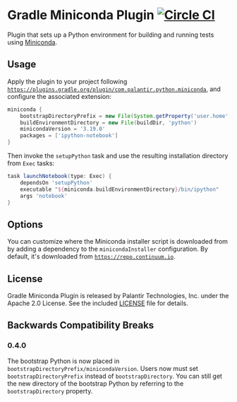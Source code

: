 Gradle Miniconda Plugin [![Circle CI](https://circleci.com/gh/palantir/gradle-miniconda-plugin.svg?style=svg)](https://circleci.com/gh/palantir/gradle-miniconda-plugin)
=======================

Plugin that sets up a Python environment for building and running tests using
[Miniconda](http://conda.pydata.org/miniconda.html).

Usage
-----

Apply the plugin to your project following
[`https://plugins.gradle.org/plugin/com.palantir.python.miniconda`](https://plugins.gradle.org/plugin/com.palantir.python.miniconda),
and configure the associated extension:

```gradle
miniconda {
    bootstrapDirectoryPrefix = new File(System.getProperty('user.home'), '.miniconda')
    buildEnvironmentDirectory = new File(buildDir, 'python')
    minicondaVersion = '3.19.0'
    packages = ['ipython-notebook']
}
```

Then invoke the `setupPython` task and use the resulting installation directory from `Exec` tasks:

```gradle
task launchNotebook(type: Exec) {
    dependsOn 'setupPython'
    executable "${miniconda.buildEnvironmentDirectory}/bin/ipython"
    args 'notebook'
}
```

Options
-------

You can customize where the Miniconda installer script is downloaded from by adding a dependency to the
`minicondaInstaller` configuration. By default, it's downloaded from
[`https://repo.continuum.io`](https://repo.continuum.io).

License
-------

Gradle Miniconda Plugin is released by Palantir Technologies, Inc. under the Apache 2.0 License. See the included
[LICENSE](LICENSE) file for details.

Backwards Compatibility Breaks
------------------------------

### 0.4.0
The bootstrap Python is now placed in `bootstrapDirectoryPrefix/minicondaVersion`. Users now must set
`bootstrapDirectoryPrefix` instead of `bootstrapDirectory`. You can still get the new directory of the bootstrap Python
by referring to the `bootstrapDirectory` property.


